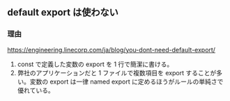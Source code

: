 ## default export は使わない

### 理由

https://engineering.linecorp.com/ja/blog/you-dont-need-default-export/

1. const で定義した変数の export を 1 行で簡潔に書ける。
2. 弊社のアプリケーションだと 1 ファイルで複数項目を export することが多い。変数の export は一律 named export に定めるほうがルールの単純さで優れている。
